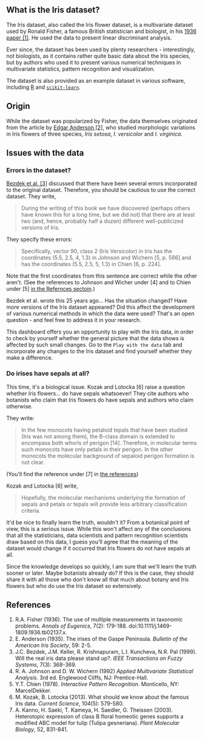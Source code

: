 ## What is the Iris dataset?

The Iris dataset, also called the Iris flower dataset, is a multivariate dataset used by Ronald Fisher, a famous British statistician and biologist, in his [1936 paper \[1\]](#references). He used the data to present linear discriminant analysis.

Ever since, the dataset has been used by plenty researchers - interestingly, not biologists, as it contains rather quite basic data about the Iris species, but by authors who used it to present various numerical techniques in multivariate statistics, pattern recognition and visualization.

The dataset is also provided as an example dataset in various software, including [R](https://rpubs.com/moeransm/intro-iris) and [`scikit-learn`](https://scikit-learn.org/stable/auto_examples/datasets/plot_iris_dataset.html).

## Origin

While the dataset was popularized by Fisher, the data themselves originated from the article by [Edgar Anderson \[2\]](#references), who studied morphologic variations in Iris flowers of three species, _Iris setosa_, _I. versicolor_ and _I. virginica_.

## Issues with the data

### Errors in the dataset?

[Bezdek et al. \[3\]](https://lucykuncheva.co.uk/papers/jbjkrklknptfs99.pdf) discussed that there have been several errors incorporated to the original dataset. Therefore, you should be cautious to use the correct dataset. They write,

> During the writing of this book we have discovered (perhaps others have known this for a long time, but we did not) that there are at least two (and, hence, probably half a dozen) different well-publicized versions of Iris.

They specify these errors:

> Specifically, vector 90, class 2 (Iris Versicolor) in Iris has the coordinates (5.5, 2.5, 4, 1.3) in Johnson and Wichern [5, p. 566] and has the coordinates (5.5, 2.5, 5, 1.3) in Chien [6, p. 224].

Note that the first coordinates from this sentence are correct while the other aren't. (See the references to Johnson and Wicher under [4] and to Chien under [5] [in the Refernces sectoin](#references).)

Bezdek et al. wrote this 25 years ago... Has the situation changed? Have more versions of the Iris dataset appeared? Did this affect the development of various numerical methods in which the data were used? That's an open question - and feel free to address it in your research.

This dashboard offers you an opportunity to play with the Iris data, in order to check by yourself whether the general picture that the data shows is affected by such small changes. Go to the `Play with the data` tab and incorporate any changes to the Iris dataset and find yourself whether they make a difference.


### Do irises have sepals at all?

This time, it's a biological issue. Kozak and Lotocka [6] raise a question whether Iris flowers... do have sepals whatsoever! They cite authors who botanists who claim that Iris flowers do have sepals and authors who claim otherwise.

They write:

> In the few monocots having petaloid tepals that have been studied (Iris was not among them), the B-class domain is extended to encompass both whorls of perigon [14]. Therefore, in molecular terms such monocots have only petals in their perigon. In the other monocots the molecular background of sepaloid perigon formation is
not clear.

(You'll find the reference under [7] in [the references](#references))

Kozak and Lotocka [6] write,

> Hopefully, the molecular mechanisms underlying the formation of sepals and petals or tepals will provide less arbitrary classification criteria.

It'd be nice to finally learn the truth, wouldn't it? From a botanical point of view, this is a serious issue. While this won't affect any of the conclusions that all the statisticians, data scientists and pattern recognition scientists draw based on this data, I guess you'll agree that the meaning of the dataset would change if it occurred that Iris flowers do not have sepals at all.

Since the knowledge develops so quickly, I am sure that we'll learn the truth sooner or later. Maybe botanists already do? If this is the case, they should share it with all those who don't know all that much about botany and Iris flowers but who do use the Iris dataset so extensively.


## References

1. R.A. Fisher (1936). The use of multiple measurements in taxonomic problems. _Annals of Eugenics_, 7(2): 179-188. doi:10.1111/j.1469-1809.1936.tb02137.x.
2. E. Anderson (1935). The irises of the Gaspe Peninsula. _Bulletin of the American Iris Society_, 59: 2-5.
3. J.C. Bezdek, J.M. Keller, R. Krishnapuram, L.I. Kuncheva, N.R. Pal (1999). Will the real iris data please stand up?. _IEEE Transactions on Fuzzy Systems_, 7(3): 368-369.
4. R. A. Johnson and D. W. Wichern (1992) _Applied Multivariate Statistical Analysis_. 3rd ed. Englewood Cliffs, NJ: Prentice-Hall.
5. Y.T. Chien (1978). _Interactive Pattern Recognition_. Monticello, NY: MarcelDekker.
6. M. Kozak, B. Lotocka (2013). What should we know about the famous Iris data. _Current Science_, 104(5): 579-580.
7. A. Kanno, H. Saeki, T. Kameya, H. Saedler, G. Theissen (2003). Heterotopic expression of class B floral homeotic genes supports a modified ABC model for tulip (Tulipa gesneriana). _Plant Molecular Biology_, 52, 831-841.